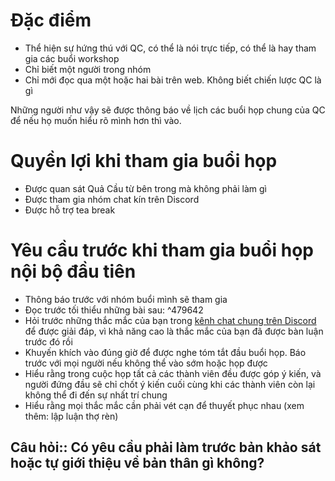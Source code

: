 # Đặc điểm
- Thể hiện sự hứng thú với QC, có thể là nói trực tiếp, có thể là hay tham gia các buổi workshop
- Chỉ biết một người trong nhóm
- Chỉ mới đọc qua một hoặc hai bài trên web. Không biết chiến lược QC là gì

Những người như vậy sẽ được thông báo về lịch các buổi họp chung của QC để nếu họ muốn hiểu rõ mình hơn thì vào.

# Quyền lợi khi tham gia buổi họp
- Được quan sát Quả Cầu từ bên trong mà không phải làm gì
- Được tham gia nhóm chat kín trên Discord 
- Được hỗ trợ tea break

# Yêu cầu trước khi tham gia buổi họp nội bộ đầu tiên
- Thông báo trước với nhóm buổi mình sẽ tham gia
- Đọc trước tối thiểu những bài sau:  ^479642
-  Hỏi trước những thắc mắc của bạn trong [kênh chat chung trên Discord](https://discord.gg/jWTk4EHFK2) để được giải đáp, vì khả năng cao là thắc mắc của bạn đã được bàn luận trước đó rồi
- Khuyến khích vào đúng giờ để được nghe tóm tắt đầu buổi họp. Báo trước với mọi người nếu không thể vào sớm hoặc họp được
- Hiểu rằng trong cuộc họp tất cả các thành viên đều được góp ý kiến, và người đứng đầu sẽ chỉ chốt ý kiến cuối cùng khi các thành viên còn lại không thể đi đến sự nhất trí chung
- Hiểu rằng mọi thắc mắc cần phải vét cạn để thuyết phục nhau (xem thêm: lập luận thợ rèn)  

## Câu hỏi:: Có yêu cầu phải làm trước bản khảo sát hoặc tự giới thiệu về bản thân gì không?
